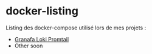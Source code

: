 # docker-listing

Listing des docker-compose utilisé lors de mes projets :

- [Granafa Loki Promtail](https://github.com/Akouniakov/docker-compose-GLP)
- Other soon
